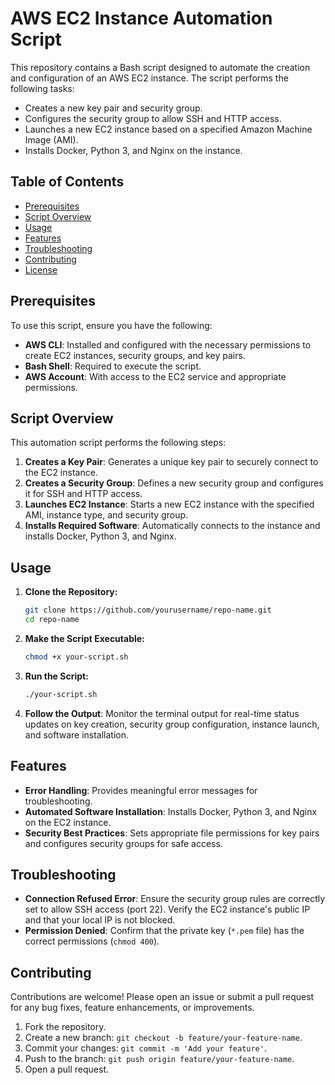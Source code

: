 # AWS EC2 Instance Automation Script

This repository contains a Bash script designed to automate the creation and configuration of an AWS EC2 instance. The script performs the following tasks:

- Creates a new key pair and security group.
- Configures the security group to allow SSH and HTTP access.
- Launches a new EC2 instance based on a specified Amazon Machine Image (AMI).
- Installs Docker, Python 3, and Nginx on the instance.

## Table of Contents

- [Prerequisites](#prerequisites)
- [Script Overview](#script-overview)
- [Usage](#usage)
- [Features](#features)
- [Troubleshooting](#troubleshooting)
- [Contributing](#contributing)
- [License](#license)

## Prerequisites

To use this script, ensure you have the following:

- **AWS CLI**: Installed and configured with the necessary permissions to create EC2 instances, security groups, and key pairs.
- **Bash Shell**: Required to execute the script.
- **AWS Account**: With access to the EC2 service and appropriate permissions.

## Script Overview

This automation script performs the following steps:

1. **Creates a Key Pair**: Generates a unique key pair to securely connect to the EC2 instance.
2. **Creates a Security Group**: Defines a new security group and configures it for SSH and HTTP access.
3. **Launches EC2 Instance**: Starts a new EC2 instance with the specified AMI, instance type, and security group.
4. **Installs Required Software**: Automatically connects to the instance and installs Docker, Python 3, and Nginx.

## Usage

1. **Clone the Repository:**

   ```bash
   git clone https://github.com/yourusername/repo-name.git
   cd repo-name
   ```

2. **Make the Script Executable:**

   ```bash
   chmod +x your-script.sh
   ```

3. **Run the Script:**

   ```bash
   ./your-script.sh
   ```

4. **Follow the Output**: Monitor the terminal output for real-time status updates on key creation, security group configuration, instance launch, and software installation.

## Features

- **Error Handling**: Provides meaningful error messages for troubleshooting.
- **Automated Software Installation**: Installs Docker, Python 3, and Nginx on the EC2 instance.
- **Security Best Practices**: Sets appropriate file permissions for key pairs and configures security groups for safe access.

## Troubleshooting

- **Connection Refused Error**: Ensure the security group rules are correctly set to allow SSH access (port 22). Verify the EC2 instance's public IP and that your local IP is not blocked.
- **Permission Denied**: Confirm that the private key (`*.pem` file) has the correct permissions (`chmod 400`).

## Contributing

Contributions are welcome! Please open an issue or submit a pull request for any bug fixes, feature enhancements, or improvements.

1. Fork the repository.
2. Create a new branch: `git checkout -b feature/your-feature-name`.
3. Commit your changes: `git commit -m 'Add your feature'`.
4. Push to the branch: `git push origin feature/your-feature-name`.
5. Open a pull request.

